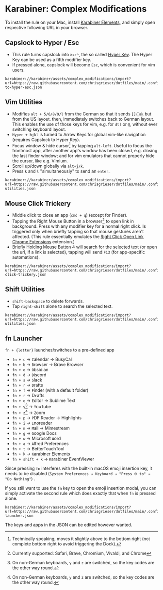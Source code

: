 # Karabiner: Complex Modifications

To install the rule on your Mac, install [Karabiner Elements](https://karabiner-elements.pqrs.org/), and simply open respective following URL in your browser.

## Capslock to Hyper / Esc
- This rule turns capslock into `⌘⌥⇧⌃`, the so called [Hyper Key](https://holmberg.io/hyper-key/). The Hyper Key can be used as a fifth modifier key.
- If pressed alone, capslock will become `Esc`, which is convenient for vim users. 

```text
karabiner://karabiner/assets/complex_modifications/import?url=https://raw.githubusercontent.com/chrisgrieser/dotfiles/main/.config/karabiner/assets/complex_modifications/capslock-to-hyper-esc.json
```

## Vim Utilities
- Modifies `alt + 5/6/8/9/l` from the German so that it sends `[]{}@`, but from the US layout. then, immediately switches back to German layout. This enables the use of those keys for vim, e.g. for `dt]` or `@`, without ever switching keyboard layout.
- `Hyper + hjkl` is turned to Arrow Keys for global vim-like navigation (requires Capslock to Hyper Key).
- Focus window & hide cursor[^2] by tapping `alt-left`. Useful to focus the frontmost app, after another app's window has been closed, e.g. closing the last finder window; and for vim emulators that cannot properly hide the cursor, like e.g. Vimium.
- Scroll up/down globally via `alt+j/k`.
- Press `k` and `l` "simultaneously" to send an `enter`.

```text
karabiner://karabiner/assets/complex_modifications/import?url=https://raw.githubusercontent.com/chrisgrieser/dotfiles/main/.config/karabiner/assets/complex_modifications/vim-utilities.json
```

## Mouse Click Trickery
- Middle click to close an app (`cmd + q`) (except for Finder).
- Tapping the Right Mouse Button in a browser[^3] to open link in background. Press with any modifier key for a normal right click. Is triggered only when briefly tapping so that mouse gestures aren't affected. (This rule essentially emulates the [Right Click Open Link Chrome Extensions](https://chrome.google.com/webstore/detail/right-click-opens-link-ne/mhjkeimpgjokbjmioglhlngefbddppnn) extension.)
- Briefly Holding Mouse Button 4 will search for the selected text (or open the url, if a link is selected), tapping will send `F13` (for app-specific automations).

```text
karabiner://karabiner/assets/complex_modifications/import?url=https://raw.githubusercontent.com/chrisgrieser/dotfiles/main/.config/karabiner/assets/complex_modifications/mouse-click-trickery.json
```

## Shift Utilities
- `shift-backspace` to delete forwards. 
- Tap `right-shift` alone to search the selected text.

```text
karabiner://karabiner/assets/complex_modifications/import?url=https://raw.githubusercontent.com/chrisgrieser/dotfiles/main/.config/karabiner/assets/complex_modifications/shift-utilities.json
```

## fn Launcher
`fn + {letter}` launches/switches to a pre-defined app
- `fn + c` → `C`alendar → BusyCal
- `fn + b` → `B`rowser → Brave Browser
- `fn + o` → `O`bsidian
- `fn + d` → `D`iscord
- `fn + s` → `S`lack
- `fn + r` → `D`rafts
- `fn + f` → `F`inder (with a default folder)
- `fn + r` → D`r`afts
- `fn + e` → `E`ditor → Sublime Text
- `fn + y`[^1] → `Y`ouTube
- `fn + z`[^1] → `Z`oom
- `fn + p` → `P`DF Reader → Highlights
- `fn + i` → `I`noreader
- `fn + m` → `M`ail → Mimestream
- `fn + g` → `G`oogle Docs
- `fn + w` → Microsoft `W`ord
- `fn + a` → `A`lfred Preferences
- `fn + t` → Better`T`ouchTool
- `fn + k` → `K`arabiner Elements
- `fn + shift + k` → `K`arabiner EventViewer

Since pressing `fn` interferes with the built-in macOS emoji insertion key, it needs to be disabled (`System Preferences → Keyboard → "Press 🌐 to" → "Do Nothing"`) . 

If you still want to use the `fn` key to open the emoji insertion modal, you can simply activate the second rule which does exactly that when `fn` is pressed alone.

```text
karabiner://karabiner/assets/complex_modifications/import?url=https://raw.githubusercontent.com/chrisgrieser/dotfiles/main/.config/karabiner/assets/complex_modifications/fn-launcher.json
```

The keys and apps in the JSON can be edited however wanted.

[^1]: On non-German keyboards, `y` and `z` are switched, so the key codes are the other way round.
[^2]: Technically speaking, moves it slightly above to the bottom right (not complete bottom right to avoid triggering the Dock). 
[^3]: Currently supported: Safari, Brave, Chromium, Vivaldi, and Chrome
